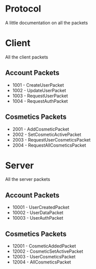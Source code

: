 # Protocol

A little documentation on all the packets

# Client
All the client packets

## Account Packets
* 1001 - CreateUserPacket
* 1002 - UpdateUserPacket
* 1003 - RequestUserPacket
* 1004 - RequestAuthPacket

## Cosmetics Packets
* 2001 - AddCosmeticPacket
* 2002 - SetCosmeticActivePacket
* 2003 - RequestUserCosmeticsPacket
* 2004 - RequestAllCosmeticsPacket

# Server
All the server packets

## Account Packets
* 10001 - UserCreatedPacket
* 10002 - UserDataPacket
* 10003 - UserAuthPacket

## Cosmetics Packets
* 12001 - CosmeticAddedPacket
* 12002 - CosmeticSetActivePacket
* 12003 - UserCosmeticsPacket
* 12004 - AllCosmeticsPacket